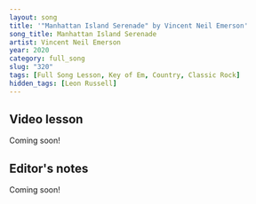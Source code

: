 ```yaml
---
layout: song
title: '"Manhattan Island Serenade" by Vincent Neil Emerson'
song_title: Manhattan Island Serenade
artist: Vincent Neil Emerson
year: 2020
category: full_song
slug: "320"
tags: [Full Song Lesson, Key of Em, Country, Classic Rock]
hidden_tags: [Leon Russell]
---
```


<!-- patreon_lesson_available: true
patreon_lesson_url: https://www.patreon.com/posts/40474671 -->

<!-- https://youtu.be/SyahJJ332uk -->

## Video lesson

Coming soon!

<!-- <iframe width="560" height="315" src="https://www.youtube.com/embed/z5jSdu4hH5U" frameborder="0" allow="accelerometer; autoplay; encrypted-media; gyroscope; picture-in-picture" allowfullscreen></iframe> -->

<!-- {% include pdf-module.html has_patreon_url=page.patreon_lesson_url patreon_url=page.patreon_lesson_url song_name=page.song_title %} -->

## Editor's notes

Coming soon!
